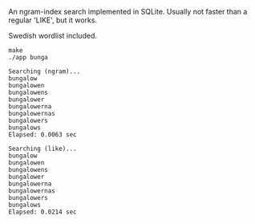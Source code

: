 An ngram-index search implemented in SQLite. Usually not faster than a regular 'LIKE', but it works.

Swedish wordlist included.

```shell
make
./app bunga

Searching (ngram)...
bungalow
bungalowen
bungalowens
bungalower
bungalowerna
bungalowernas
bungalowers
bungalows
Elapsed: 0.0063 sec

Searching (like)...
bungalow
bungalowen
bungalowens
bungalower
bungalowerna
bungalowernas
bungalowers
bungalows
Elapsed: 0.0214 sec

```
